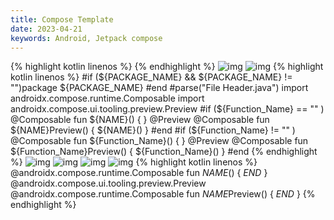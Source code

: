 ```yaml
---
title: Compose Template
date: 2023-04-21
keywords: Android, Jetpack compose
---
```

{% highlight kotlin linenos %}
{% endhighlight %}
![img]({{site.imgurl}}/compose/compose_template1.png)
![img]({{site.imgurl}}/compose/compose_template2.png)
{% highlight kotlin linenos %}
#if (${PACKAGE_NAME} && ${PACKAGE_NAME} != "")package ${PACKAGE_NAME}
#end
#parse("File Header.java")
import androidx.compose.runtime.Composable
import androidx.compose.ui.tooling.preview.Preview
#if (${Function_Name} == "" )
@Composable
fun ${NAME}() {
}
@Preview
@Composable
fun ${NAME}Preview() {
    ${NAME}()
}
#end
#if (${Function_Name} != "" )
@Composable
fun ${Function_Name}() {
}
@Preview
@Composable
fun ${Function_Name}Preview() {
    ${Function_Name}()
}
#end
{% endhighlight %}
![img]({{site.imgurl}}/compose/compose_template3.png)
![img]({{site.imgurl}}/compose/compose_template4.png)
![img]({{site.imgurl}}/compose/compose_template5.png)
![img]({{site.imgurl}}/compose/compose_template6.png)
{% highlight kotlin linenos %}
@androidx.compose.runtime.Composable
fun $NAME$() {
$END$
}
@androidx.compose.ui.tooling.preview.Preview
@androidx.compose.runtime.Composable
fun $NAME$Preview() {
$END$
}
{% endhighlight %}

